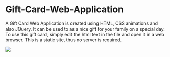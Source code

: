 # Gift-Card-Web-Application
A Gift Card Web Application is created using HTML, CSS animations and also JQuery. It can be used to as a nice gift for your family on a special day. To use this gift card, simply edit the html text in the file and open it in a web browser. This is a static site, thus no server is required.

![](card_AdobeExpress.gif)

